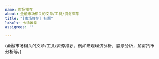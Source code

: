 ```yaml
---
name: 市场推荐
about: 金融市场相关的文章/工具/资源推荐
title: "[市场推荐] 标题"
labels: 市场推荐
assignees: ''

---
```


(金融市场相关的文章/工具/资源推荐。例如宏观经济分析，股票分析，加密货币分析等。)

